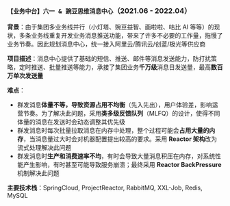 ### `【业务中台】六一 & 豌豆思维消息中心`（2021.06 - 2022.04）

**背景**：由于集团多业务线并行（小灯塔、豌豆益智、画啦啦、咕比 AI 等等）的现状，多条业务线重复开发业务消息推送功能，带来了许多不必要的工作量，拖慢了业务节奏。因此规划消息中心，统一接入阿里云/腾讯云/创蓝/极光等供应商

**项目描述**：消息中心提供了基础的短信、推送、邮件等消息发送能力，防打扰策略，定时推送、批量推送等能力，承接了集团业务**千万级**消息日发送量，最高**数百万单次发送量**

**难点**：
  - 群发消息**体量不等，导致资源占用不均衡**（先入先出），用户体验差，影响运营节奏。为了解决此问题，采用**类多级反馈队列**（MLFQ）的设计，使得不同体量的消息在发送时会动态调整其优先级
  - 群发消息时每次批量拉取消息在内存中处理，整个过程可能会**占用大量的内存**，当消息量过大时会对机器配置提出较高的要求。采用 **Reactor 架构**改为流式处理解决此问题
  - 群发消息时**生产和消费速率不均**，有时会导致大量消息积压在内存，对系统性能产生影响，有时甚至可能导致服务崩溃；最终采用 **Reactor BackPressure** 机制解决此问题

**主要技术栈**：SpringCloud, ProjectReactor, RabbitMQ, XXL-Job, Redis, MySQL
